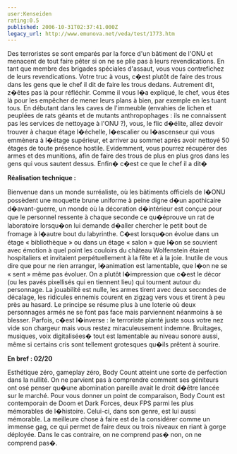 ```yaml
---
user:Kenseiden
rating:0.5
published: 2006-10-31T02:37:41.000Z
legacy_url: http://www.emunova.net/veda/test/1773.htm
---
```

Des terroristes se sont emparés par la force d'un bâtiment de l'ONU et menacent de tout faire pêter si on ne se plie pas à leurs revendications. En tant que membre des brigades spéciales d'assaut, vous vous contrefichez de leurs revendications. Votre truc à vous, c�est plutôt de faire des trous dans les gens que le chef il dit de faire les trous dedans. Autrement dit, z�êtes pas là pour réfléchir. Comme il vous l�a expliqué, le chef, vous êtes là pour les empêcher de mener leurs plans à bien, par exemple en les tuant tous. En débutant dans les caves de l'immeuble (envahies de lichen et peuplées de rats géants et de mutants anthropophages : ils ne connaissent pas les services de nettoyage à l'ONU ?), vous, le flic d�élite, allez devoir trouver à chaque étage l�échelle, l�escalier ou l�ascenseur qui vous emmènera à l�étage supérieur, et arriver au sommet après avoir nettoyé 50 étages de toute présence hostile. Evidemment, vous pourrez récupérer des armes et des munitions, afin de faire des trous de plus en plus gros dans les gens qui vous sautent dessus. Enfin� c�est ce que le chef il a dit�  

  

**Réalisation technique :**  

Bienvenue dans un monde surréaliste, où les bâtiments officiels de l�ONU possèdent une moquette brune uniforme à peine digne d�un apothicaire d�avant-guerre, un monde où la décoration d�intérieur est conçue pour que le personnel ressente à chaque seconde ce qu�éprouve un rat de laboratoire lorsqu�on lui demande d�aller chercher le petit bout de fromage à l�autre bout du labyrinthe. C�est lorsqu�on évolue dans un étage « bibliothèque » ou dans un étage « salon » que l�on se souvient avec émotion à quel point les couloirs du château Wolfenstein étaient hospitaliers et invitaient perpétuellement à la fête et à la joie. Inutile de vous dire que pour ne rien arranger, l�animation est lamentable, que l�on ne se « sent » même pas évoluer. On a plutôt l�impression que c�est le décor (ou les pavés pixellisés qui en tiennent lieu) qui tournent autour du personnage. La jouabilité est nulle, les armes tirent avec deux secondes de décalage, les ridicules ennemis courent en zigzag vers vous et tirent à peu près au hasard. Le principe se résume plus à une loterie où deux personnages armés ne se font pas face mais parviennent néanmoins à se blesser. Parfois, c�est l�inverse : le terroriste planté juste sous votre nez vide son chargeur mais vous restez miraculeusement indemne. Bruitages, musiques, voix digitalisées� tout est lamentable au niveau sonore aussi, même si certains cris sont tellement grotesques qu�ils prêtent à sourire.  

  

**En bref : 02/20**  

Esthétique zéro, gameplay zéro, Body Count atteint une sorte de perfection dans la nullité. On ne parvient pas à comprendre comment ses géniteurs ont osé penser qu�une abomination pareille avait le droit d�être lancée sur le marché. Pour vous donner un point de comparaison, Body Count est contemporain de Doom et Dark Forces, deux FPS parmi les plus mémorables de l�histoire. Celui-ci, dans son genre, est lui aussi mémorable. La meilleure chose à faire est de la considérer comme un immense gag, ce qui permet de faire deux ou trois niveaux en riant à gorge déployée. Dans le cas contraire, on ne comprend pas� non, on ne comprend pas�.